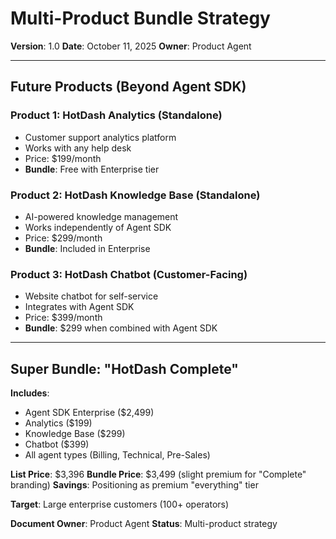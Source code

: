 # Multi-Product Bundle Strategy

**Version**: 1.0
**Date**: October 11, 2025
**Owner**: Product Agent

---

## Future Products (Beyond Agent SDK)

### Product 1: HotDash Analytics (Standalone)

- Customer support analytics platform
- Works with any help desk
- Price: $199/month
- **Bundle**: Free with Enterprise tier

### Product 2: HotDash Knowledge Base (Standalone)

- AI-powered knowledge management
- Works independently of Agent SDK
- Price: $299/month
- **Bundle**: Included in Enterprise

### Product 3: HotDash Chatbot (Customer-Facing)

- Website chatbot for self-service
- Integrates with Agent SDK
- Price: $399/month
- **Bundle**: $299 when combined with Agent SDK

---

## Super Bundle: "HotDash Complete"

**Includes**:

- Agent SDK Enterprise ($2,499)
- Analytics ($199)
- Knowledge Base ($299)
- Chatbot ($399)
- All agent types (Billing, Technical, Pre-Sales)

**List Price**: $3,396
**Bundle Price**: $3,499 (slight premium for "Complete" branding)
**Savings**: Positioning as premium "everything" tier

**Target**: Large enterprise customers (100+ operators)

**Document Owner**: Product Agent
**Status**: Multi-product strategy
